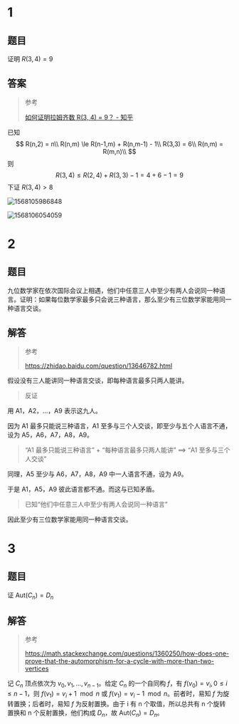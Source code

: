 # 1

## 题目

证明 $R(3,4)=9$ 

## 答案

> 参考
>
> [如何证明拉姆齐数 R(3, 4) = 9？ - 知乎](https://www.zhihu.com/question/263833856) 

已知
$$
R(n,2) = n\\
R(n,m) \le R(n-1,m) + R(n,m-1) - 1\\
R(3,3) = 6\\
R(n,m) = R(m,n)\\
$$
则
$$
R(3,4) \le R(2,4) + R(3,3) - 1=4+6-1=9
$$
下证 $R(3, 4) > 8$ 

![1568105986848](assets/1568105986848.jpg)

![1568106054059](assets/1568106054059.jpg)

# 2

## 题目

九位数学家在依次国际会议上相遇，他们中任意三人中至少有两人会说同一种语言。证明：如果每位数学家最多只会说三种语言，那么至少有三位数学家能用同一种语言交谈。

## 解答

> 参考
>
> https://zhidao.baidu.com/question/13646782.html

假设没有三人能讲同一种语言交谈，即每种语言最多只两人能讲。

> 反证

用 A1，A2，…，A9 表示这九人。

因为 A1 最多只能说三种语言，A1 至多与三个人交谈，即至少与五个人语言不通，设为 A5，A6，A7，A8，A9。

> “A1 最多只能说三种语言” + “每种语言最多只两人能讲” ==> “A1 至多与三个人交谈”

同理，A5 至少与 A6，A7，A8，A9 中一人语言不通，设为 A9。

于是 A1，A5，A9 彼此语言都不通。而这与已知矛盾。

> 已知“他们中任意三人中至少有两人会说同一种语言”

因此至少有三位数学家能用同一种语言交谈。

# 3

## 题目

证 $\text{Aut}(C_n)=D_n$ 

## 解答

> 参考
>
> https://math.stackexchange.com/questions/1360250/how-does-one-prove-that-the-automorphism-for-a-cycle-with-more-than-two-vertices

记 $C_n$ 顶点依次为 $v_0,v_1,\dots,v_{n-1}$。给定 $C_n$ 的一个自同构 $f$，有 $f(v_0)=v_i,0\le i\le n-1$，则 $f(v_1)=v_i+1 \mod n$ 或 $f(v_1)=v_i-1\mod n$。前者时，易知 $f$ 为旋转置换；后者时，易知 $f$ 为反射置换。由于 i 有 n 个取值，所以总共有 n 个旋转置换和 n 个反射置换，他们构成 $D_n$，故 $\text{Aut}(C_n)=D_n$。

